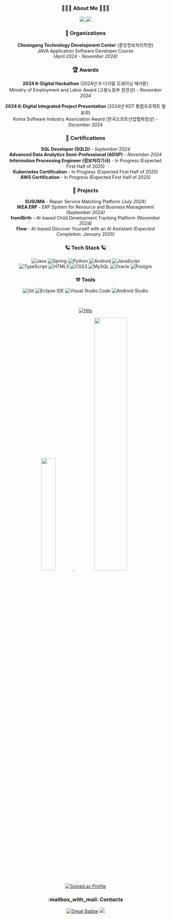 
<div align="center">

<h3 class="heading-element" dir="auto">👨🏻&zwj;💻 About Me 👨🏻&zwj;💻 </h2>

<a href="https://dev.hjwjo.com" rel="nofollow">
    <img src="https://camo.githubusercontent.com/b11ce70eb8c8b31ce3db54d0717248ba05c154f0a9d76e338c85a0f7fdff9937/68747470733a2f2f696d672e736869656c64732e696f2f62616467652f746973746f72792d3030303030303f7374796c653d666f722d7468652d6261646765266c6f676f3d76656c6f67266c6f676f436f6c6f723d7768697465" data-canonical-src="https://img.shields.io/badge/tistory-000000?style=for-the-badge&amp;logo=velog&amp;logoColor=white" style="max-width: 100%;"> </a>
    
<a href="https://hjwjo.notion.site/Jeongwoo-Han-Full-Stack-Developer-15e660107b8a805abf72e83082632278" rel="nofollow">
    <img src="https://img.shields.io/badge/Notion-%23000000.svg?style=for-the-badge&logo=notion&logoColor=white" data-canonical-src="https://img.shields.io/badge/Notion-000000?style=for-the-badge&amp;logo=notion&amp;logoColor=white" style="max-width: 100%;"></a>





<div align="center">

### 🏢 **Organizations**  
**Choongang Technology Development Center** (중앙정보처리학원)  
  JAVA Application Software Developer Course  
  *(April 2024 - November 2024)*

### 🏆 **Awards**  
**2024 K-Digital Hackathon** (2024년 K-디지털 트레이닝 해커톤)  
Ministry of Employment and Labor Award (고용노동부 장관상) - *November 2024*  

**2024 K-Digital Integrated Project Presentation** (2024년 KDT 통합프로젝트 발표회)  
Korea Software Industry Association Award (한국소프트산업협회장상) - *December 2024*

### 📜 **Certifications**  
**SQL Developer (SQLD)** - *September 2024*  
**Advanced Data Analytics Semi-Professional (ADSP)** - *November 2024*  
**Information Processing Engineer (정보처리기사)** - In Progress (Expected First Half of 2025)  
**Kubernetes Certification** - In Progress (Expected First Half of 2025)  
**AWS Certification** - In Progress (Expected First Half of 2025)

### 🚀 **Projects**  
**SUSUMA** - Repair Service Matching Platform *(July 2024)*  
**IKEA ERP** - ERP System for Resource and Business Management *(September 2024)*  
**fromBirth** - AI-based Child Development Tracking Platform *(November 2024)*  
**Flow** - AI-based Discover Yourself with an AI Assistant *(Expected Completion: January 2025)*
 

</div>





<div align="center">
    
<h3 class="heading-element" dir="auto">🪐 Tech Stack 🪐</h2>

![Java](https://img.shields.io/badge/Java-007396.svg?&style=for-the-badge&logo=OpenJDK&logoColor=white)
![Spring](https://img.shields.io/badge/Spring-6DB33F.svg?&style=for-the-badge&logo=Spring&logoColor=white)
![Python](https://img.shields.io/badge/Python-3776AB.svg?&style=for-the-badge&logo=Python&logoColor=white)
![Android](https://img.shields.io/badge/Android-3DDC84.svg?&style=for-the-badge&logo=Android&logoColor=white)
![JavaScript](https://img.shields.io/badge/JavaScript-F7DF1E.svg?&style=for-the-badge&logo=JavaScript&logoColor=white) </br>
![TypeScript](https://img.shields.io/badge/TypeScript-3178C6.svg?&style=for-the-badge&logo=TypeScript&logoColor=white)
![HTML5](https://img.shields.io/badge/HTML5-E34F26.svg?&style=for-the-badge&logo=HTML5&logoColor=white)
![CSS3](https://img.shields.io/badge/CSS3-1572B6.svg?&style=for-the-badge&logo=CSS3&logoColor=white)
![MySQL](https://img.shields.io/badge/MySQL-4479A1.svg?&style=for-the-badge&logo=MySQL&logoColor=white)
![Oracle](https://img.shields.io/badge/Oracle-F80000.svg?&style=for-the-badge&logo=Oracle&logoColor=white)
![Postgre](https://img.shields.io/badge/postgresql-4169e1?style=for-the-badge&logo=postgresql&logoColor=white)


<h3 class="heading-element" dir="auto">⚒️ Tools</h2>

![Git](https://img.shields.io/badge/Git-F05032.svg?&style=for-the-badge&logo=Git&logoColor=white)
![Eclipse IDE](https://img.shields.io/badge/Eclipse%20IDE-2C2255.svg?&style=for-the-badge&logo=Eclipse%20IDE&logoColor=white)
![Visual Studio Code](https://img.shields.io/badge/Visual%20Studio%20Code-007ACC.svg?&style=for-the-badge&logo=Visual%20Studio%20Code&logoColor=white)
![Android Studio](https://img.shields.io/badge/Android%20Studio-3DDC84.svg?&style=for-the-badge&logo=Android%20Studio&logoColor=white)

<div align="center"> 

<br/>

[![Hits](https://hits.seeyoufarm.com/api/count/incr/badge.svg?url=https%3A%2F%2Fgithub.com%2Fgroovyplanet%2Fhit-counter&count_bg=%233E73DF&title_bg=%23555555&icon=&icon_color=%23E7E7E7&title=hits&edge_flat=false)](https://hits.seeyoufarm.com)

<a href="https://github.com/anuraghazra/github-readme-stats">
    <img src="https://github-readme-stats.vercel.app/api/top-langs/?username=groovyplanet&layout=donut&show_icons=true&theme=material-palenight&hide_border=true&bg_color=20232a&icon_color=58A6FF&text_color=fff&title_color=58A6FF&count_private=true&exclude_repo=Face-Transfer-Application" width=30% />
</a>    
<a href="https://github.com/anuraghazra/github-readme-stats">
  <img src="https://github-readme-stats.vercel.app/api?username=groovyplanet&show_icons=true&theme=material-palenight&hide_border=true&bg_color=20232a&icon_color=58A6FF&text_color=fff&title_color=58A6FF&count_private=true" width=45% />
</a>

<p align="center">
    <a href="https://solved.ac/lol3569/">
        <img src="http://mazassumnida.wtf/api/v2/generate_badge?boj=lol3569" alt="Solved.ac Profile"/>
    </a>

    
</p>



</div>

 

<h3 class="heading-element" dir="auto">:mailbox_with_mail: Contacts</h2>

[![Gmail Badge](https://img.shields.io/badge/Gmail-d14836?style=flat-square&logo=Gmail&logoColor=white&link=mailto:sneakersgroovy@gmail.com)](mailto:sneakersgroovy@gmail.com)
<a href="https://instagram.com/hjwjo" target="_blank"><img src="https://img.shields.io/badge/Instagram-E4405F?style=flat-square&logo=Instagram&logoColor=white"/></a>

</div>

